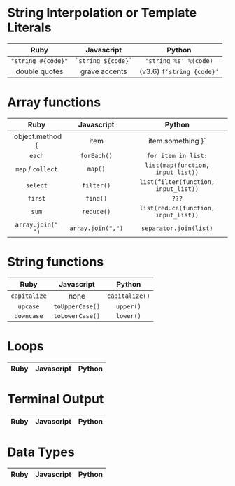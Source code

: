 <!-- 
Ruby | Javascript | Python
:---:|:---:|:---:
-->

# String Interpolation or Template Literals
Ruby | Javascript | Python
:---:|:---:|:---: 
`"string #{code}"`  | ``` `string ${code}` ``` | `'string %s' %(code)`
double quotes | grave accents | (v3.6) `f'string {code}'` 

# Array functions
Ruby | Javascript | Python
:---:|:---:|:---:
`object.method { |item| item.something }` | `Array.method( (item) => item.something );` | 
`each` | `forEach()` | `for item in list:`
`map` / `collect` | `map()` | `list(map(function, input_list))`
`select` | `filter()` | `list(filter(function, input_list))`
`first` | `find()` | `???`
`sum` | `reduce()` | `list(reduce(function, input_list))`
`array.join(" ")` | `array.join(",")` | `separator.join(list)`

# String functions
Ruby | Javascript | Python
:---:|:---:|:---:
`capitalize` | none | `capitalize()`
`upcase` | `toUpperCase()` | `upper()`
`downcase` | `toLowerCase()` | `lower()`


# Loops
Ruby | Javascript | Python
:---:|:---:|:---:

# Terminal Output
Ruby | Javascript | Python
:---:|:---:|:---:

# Data Types
Ruby | Javascript | Python
:---:|:---:|:---:
